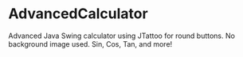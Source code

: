 # AdvancedCalculator
Advanced Java Swing calculator using JTattoo for round buttons.  No background image used.  Sin, Cos, Tan, and more!

